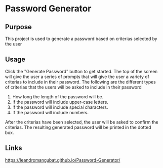 # Password Generator

## Purpose

This project is used to generate a password based on criterias selected by the user

## Usage

Click the "Generate Password" button to get started. The top of the screen will give the user a series of prompts that will give the user a variety of criterias to include in their password. The following are the different types of criterias that the users will be asked to include in their password

1. How long the length of the password will be.
2. If the password will include upper-case letters.
3. If the password will include special characters.
4. If the password will include numbers.

After the criterias have been selected, the user will be asked to confirm the criterias.
The resulting generated password will be printed in the dotted box.

## Links

https://leandromangubat.github.io/Password-Generator/
